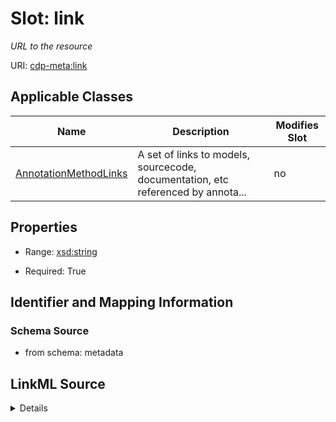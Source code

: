 # Slot: link


_URL to the resource_



URI: [cdp-meta:link](metadatalink)



<!-- no inheritance hierarchy -->




## Applicable Classes

| Name | Description | Modifies Slot |
| --- | --- | --- |
[AnnotationMethodLinks](AnnotationMethodLinks.md) | A set of links to models, sourcecode, documentation, etc referenced by annota... |  no  |







## Properties

* Range: [xsd:string](http://www.w3.org/2001/XMLSchema#string)

* Required: True





## Identifier and Mapping Information







### Schema Source


* from schema: metadata




## LinkML Source

<details>
```yaml
name: link
description: URL to the resource
from_schema: metadata
rank: 1000
alias: link
owner: AnnotationMethodLinks
domain_of:
- AnnotationMethodLinks
range: string
required: true
inlined: true
inlined_as_list: true

```
</details>
